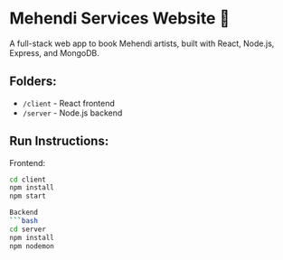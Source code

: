 # Mehendi Services Website 💚

A full-stack web app to book Mehendi artists, built with React, Node.js, Express, and MongoDB.

## Folders:
- `/client` - React frontend
- `/server` - Node.js backend

## Run Instructions:
Frontend:
```bash
cd client
npm install
npm start

Backend
```bash
cd server
npm install
npm nodemon
